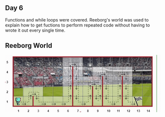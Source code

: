 ## Day 6

Functions and while loops were covered.
Reeborg's world was used to explain how to get fuctions to perform repeated code without having to wrote it out every single time.

## Reeborg World

![reeborg world](reeborg_world.gif)
